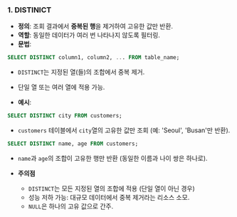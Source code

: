 
### 1. DISTINICT
- **정의**: 조회 결과에서 **중복된 행**을 제거하여 고유한 값만 반환.
- **역할**: 동일한 데이터가 여러 번 나타나지 않도록 필터링.
- **문법**:
```sql
SELECT DISTINCT column1, column2, ... FROM table_name;
```
- `DISTINCT`는 지정된 열(들)의 조합에서 중복 제거.
- 단일 열 또는 여러 열에 적용 가능.

- **예시**:
```sql
SELECT DISTINCT city FROM customers;
```
- `customers` 테이블에서 `city`열의 고유한 값만 조회 (예: 'Seoul', 'Busan'만 반환).

```sql
SELECT DISTINCT name, age FROM customers;
```
- `name`과 `age`의 조합이 고유한 행만 반환 (동일한 이름과 나이 쌍은 하나로).

- **주의점**
	- `DISTINCT`는 모든 지정된 열의 조합에 적용 (단일 열이 아닌 경우)
	- 성능 저하 가능: 대규모 데이터에서 중복 제거라는 리소스 소모.
	- `NULL`은 하나의 고유 값으로 간주.

